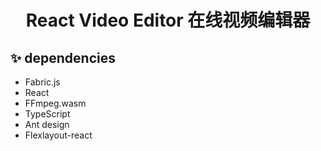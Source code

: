 
<h1 align="center">React Video Editor 在线视频编辑器</h1>

## ✨ dependencies
* Fabric.js
* React
* FFmpeg.wasm
* TypeScript
* Ant design
* Flexlayout-react


